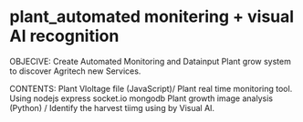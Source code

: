 # plant_automated monitering + visual AI recognition
OBJECIVE: 
Create Automated Monitoring and Datainput Plant grow system to discover Agritech new Services.

CONTENTS:
Plant Vloltage file (JavaScript)/ Plant real time monitoring tool. Using nodejs express socket.io mongodb
Plant growth image analysis (Python) / Identify the harvest tiimg using by Visual AI.  

